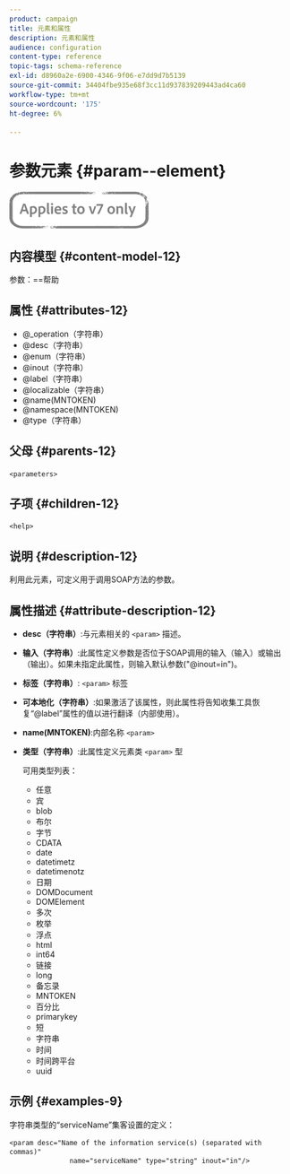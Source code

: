 ```yaml
---
product: campaign
title: 元素和属性
description: 元素和属性
audience: configuration
content-type: reference
topic-tags: schema-reference
exl-id: d8960a2e-6900-4346-9f06-e7dd9d7b5139
source-git-commit: 34404fbe935e68f3cc11d937839209443ad4ca60
workflow-type: tm+mt
source-wordcount: '175'
ht-degree: 6%

---
```


# 参数元素 {#param--element}

![](../../../assets/v7-only.svg)

## 内容模型 {#content-model-12}

参数：==帮助

## 属性 {#attributes-12}

* @_operation（字符串）
* @desc（字符串）
* @enum（字符串）
* @inout（字符串）
* @label（字符串）
* @localizable（字符串）
* @name(MNTOKEN)
* @namespace(MNTOKEN)
* @type（字符串）

## 父母 {#parents-12}

`<parameters>`

## 子项 {#children-12}

`<help>`

## 说明 {#description-12}

利用此元素，可定义用于调用SOAP方法的参数。

## 属性描述 {#attribute-description-12}

* **desc（字符串）**:与元素相关的 `<param>` 描述。
* **输入（字符串）**:此属性定义参数是否位于SOAP调用的输入（输入）或输出（输出）。如果未指定此属性，则输入默认参数(&quot;@inout=in&quot;)。
* **标签（字符串）**: `<param>` 标签
* **可本地化（字符串）**:如果激活了该属性，则此属性将告知收集工具恢复“@label”属性的值以进行翻译（内部使用）。
* **name(MNTOKEN)**:内部名称  `<param>`
* **类型（字符串）**:此属性定义元素类 `<param>` 型

   可用类型列表：

   * 任意
   * 宾
   * blob
   * 布尔
   * 字节
   * CDATA
   * date
   * datetimetz
   * datetimenotz
   * 日期
   * DOMDocument
   * DOMElement
   * 多次
   * 枚举
   * 浮点
   * html
   * int64
   * 链接
   * long
   * 备忘录
   * MNTOKEN
   * 百分比
   * primarykey
   * 短
   * 字符串
   * 时间
   * 时间跨平台
   * uuid

## 示例 {#examples-9}

字符串类型的“serviceName”集客设置的定义：

```
<param desc="Name of the information service(s) (separated with commas)"
               name="serviceName" type="string" inout="in"/>
```
